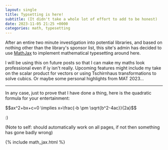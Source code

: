 ```yaml
---
layout: single
title: Typsetting is here!
subtitle: (It didn't take a whole lot of effort to add to be honest)
date: 2023-11-05 21:25 +0000
categories: math, typesetting
---
```

After an entire two minute investigation into potential libraries, and based on nothing other than the library's sponsor list, this site's admin has decided to use <a href="http://www.mathjax.org/" target="_blank">MathJax</a> to implement mathematical typesetting around here.

I will be using this on future posts so that I can make my maths look professional even if iy isn't really. Upcoming features might include my take on the scalar product for vectors or using Tschirnhaus transformations to solve cubics. Or maybe some personal highlights from MAT 2023...

---

In any case, just to prove that I have done a thing, here is the quadratic formula for your entertainment:

<div>
$$ax^2+bx+c=0 \implies x=\frac{-b \pm \sqrt{b^2-4ac}}{2a}$$
</div>

:)

(Note to self: should automatically work on all pages, if not then something has gone badly wrong)

{% include math_jax.html %}